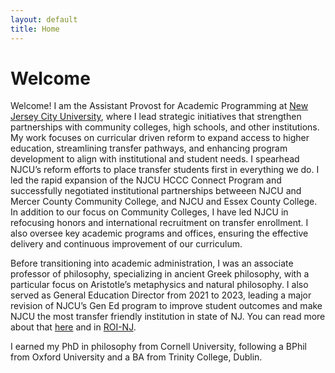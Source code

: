 ```yaml
---
layout: default
title: Home
---
```


# Welcome 

Welcome! I am the Assistant Provost for Academic Programming at [New Jersey City University](www.njcu.edu), where I lead strategic initiatives that strengthen partnerships with community colleges, high schools, and other institutions. My work focuses on curricular driven reform to expand access to higher education, streamlining transfer pathways, and enhancing program development to align with institutional and student needs. I spearhead NJCU’s reform efforts to place transfer students first in everything we do. I led the rapid expansion of the NJCU HCCC Connect Program and successfully negotiated institutional partnerships betweeen NJCU and Mercer County Community College, and NJCU and Essex County College. In addition to our focus on Community Colleges, I have led NJCU in refocusing honors and international recruitment on transfer enrollment. I also oversee key academic programs and offices, ensuring the effective delivery and continuous improvement of our curriculum.

Before transitioning into academic administration, I was an associate professor of philosophy, specializing in ancient Greek philosophy, with a particular focus on Aristotle’s metaphysics and natural philosophy. I also served as General Education Director from 2021 to 2023, leading a major revision of NJCU’s Gen Ed program to improve student outcomes and make NJCU the most transfer friendly institution in state of NJ. You can read more about that [here](GE.pdf) and in [ROI-NJ](https://www.roi-nj.com/2023/05/03/education/njcu-takes-1st-step-in-recovery-plan-school-making-it-easier-to-obtain-transfer-credits/).

I earned my PhD in philosophy from Cornell University, following a BPhil from Oxford University and a BA from Trinity College, Dublin.












